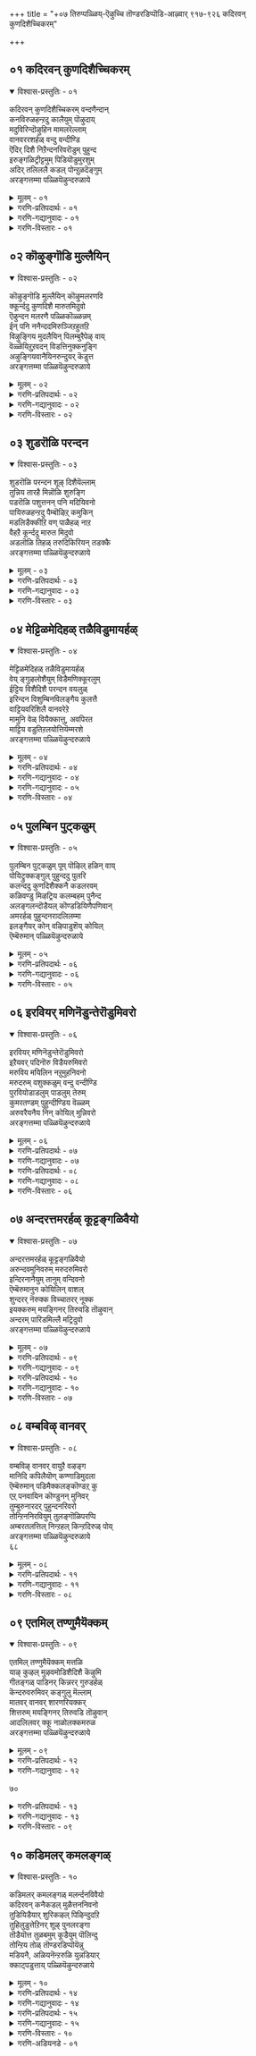 +++
title = "+०७ तिरुप्पळ्ळिय्-ऎऴुच्चि तॊण्डरडिप्पॊडि-आऴ्वार् ९१७-९२६ कदिरवन् कुणदिशैच्चिकरम्"

+++



## ०१ कदिरवन् कुणदिशैच्चिकरम्

<details open><summary>विश्वास-प्रस्तुतिः - ०१</summary>

कदिरवन् कुणदिशैच्चिकरम् वन्दणैन्दान्  
कनविरुळहन्ऱदु कालैयुम् पॊऴुदाय्  
मदुविरिन्दॊऴुहिन मामलरॆल्लाम्  
वानवररशर्हळ् वन्दु वन्दीण्डि  
ऎदिर् दिशै निऱैन्दनरिवरॊडुम् पुहुन्द  
इरुङ्गळिट्रीट्टमुम् पिडियॊडुमुरशुम्  
अदिर् तलिललै कडल् पोन्ऱुळदॆङ्गुम्  
अरङ्गत्तम्मा पळ्ळियॆऴुन्दरुळाये
</details>

<details><summary>मूलम् - ०१</summary>

कदिरवन् कुणदिशैच्चिकरम् वन्दणैन्दान्  
कनविरुळहन्ऱदु कालैयुम् पॊऴुदाय्  
मदुविरिन्दॊऴुहिन मामलरॆल्लाम्  
वानवररशर्हळ् वन्दु वन्दीण्डि  
ऎदिर् दिशै निऱैन्दनरिवरॊडुम् पुहुन्द  
इरुङ्गळिट्रीट्टमुम् पिडियॊडुमुरशुम्  
अदिर् तलिललै कडल् पोन्ऱुळदॆङ्गुम्  
अरङ्गत्तम्मा पळ्ळियॆऴुन्दरुळाये
</details>

<details><summary>गरणि-प्रतिपदार्थः - ०१</summary>

कदिरवन्=सूर्यनु, कुणदिशै=पूर्व दिक्किन, शिकरम्=शिखरवन्नु, वन्दु=बन्दु, अणैन्दान्=सेरिद्दानॆ, कन इरुळ्=दट्टवाद रात्रियु, अहन्ऱदु=कळॆदु होयितु, कालै=उदयद, अम्=सॊबगिन, पॊऴुदु=समय, आय्=आगिदॆ, मदु=मधुवु, जेनु, विरिन्दु=बिरितु, ऒऴुहिन=जिनुगुत्तिवॆ, मा मलर्=सुन्दरवाद हूगळु, ऎल्लाम्=ऎल्लवू, वानवर्=देवतॆगळू, अरशर् हळ्=राजरुगळू, वन्दु वन्दु=बन्दु बन्दु, ईण्डि=कलॆतु, ऎदिर् दिशै=ऎदुरु दिक्किनल्लि, निऱैन्दनर्=नॆरॆदिद्दारॆ, इवरॊडुम्=इवरॊडनॆ, पुहुन्द=ऒळहॊक्किरुव, इरुकळिऱु=दॊड्ड गण्डानॆगळ, ईट्टमुम्=हिण्डू, पिडियॊडु=हॆण्णानॆगळॊडनॆ, मुरशुम्=भेरियू, अदिर् त्तलुम्=अवुगळिन्द हॊरडुव अदुरुव दॊड्ड सद्दू ऎङ्गुम्=ऎल्लॆल्लियू, अलैकडल् पोन्ऱु=अलॆगळिन्द कूडिद कडलिन हागॆ, उळदु=इदॆ, अरङ्गत्तु अम्मा=श्रीरङ्गद स्वामिये, पळ्ळि=निद्दॆयिन्द, ऎऴुन्दु अरुळाये=ऎच्चॆत्तु कृपॆ माडुवॆया?
</details>

<details><summary>गरणि-गद्यानुवादः - ०१</summary>

सूर्यनु पूर्वदिक्किन शिखरवन्नु बन्दु सेरिद्दानॆ. दट्टवाद \(कत्तलॆय\)रात्रियु कळॆदुहोयितु. उदयद सॊबगिन समयवागिदॆ. सुन्दरवाद हूगळॆल्लवू बिरिदु जेनुस्रविसुत्तिवॆ. देवतॆगळू राजरू बन्दु बन्दु कलॆतु \(निन्न\) ऎदुरु दिक्किनल्लि नॆरॆदिद्दारॆ. इवरॊडनॆ दॊड्डदॊड्ड
</details>

<details><summary>गरणि-विस्तारः - ०१</summary>

५८

गण्डानॆगळ हिण्डू,हॆण्णानॆगळ हिण्डू ऒळहॊक्किवॆ. भेरि मॊदलाद वाद्यगळ अदुरुव दॊड्डसद्दु ऎल्लॆल्लियू हरडिकॊण्डु अलॆगळिम्द कूडिद कडलिन हागॆ भोर्गरॆयुत्तिदॆ. श्रीरङ्गदल्लि नॆलसिरुव स्वामिये, निद्दॆयिन्द ऎच्चरगॊण्डु कृपॆमाडुवॆया?\(१\)

सकल जगत्कारणनू जगन्नियामकनू आद सर्वेश्वरनिगॆ सुप्रभातवन्नु हाडबेकाद्दिदॆये? कालस्वरूपिये अवनागिरुवाग, अवनिगॆ बॆळगायितु, नडुहगलायितु, सञ्जॆयायितु ऎन्दु मूरु सन्ध्याकालगळन्नु नॆनपु माडबेके? हीगॆ माडुवुदु असम्बद्धवाद कार्यवॆन्नबहुदल्लवे?

परवासुदेवनाद भगवन्तनन्नु पामरराद नावु नम्मॆदुरिगॆ तन्दुकॊळ्ळुवुदक्कॆ साध्यवे? अवन दिव्यसान्निध्यदल्लि नाविरुवॆवॆन्दू अवनिगॆ नम्म नम्रतॆय, कृतज्ञतॆयु; भक्तिय अञ्जलियन्नु \(मूरु वेळॆगळल्लादरू\) अर्पिसुत्तिद्देवॆन्दु अरितुकॊळ्ळुवुदादरू हेगॆ?नम्म कण्मनगळ मूलक भगवन्तनन्नु पूजिसबेडवे? नम्म ई सदुद्देश साधनॆगागिये भगवन्तनु अर्चावताररूपियागि, पवित्रक्षेत्रगळल्लि मन्दिरगळल्लि नॆलसिरुवुदु\! अर्चास्वरूपियाद भगवन्तनिगॆ बगॆबगॆय उपचारगळन्नु \(नूर ऎण्टु बगॆय उपचारगळन्नु भगवन्तनिगॆ माडुवुदिदॆ\) समर्पिसुत्ता जन्मसार्थक माडिकॊळ्ळुवनॆन्दू, तन्न कोरिकॆगळन्नु नेरवागि भगवन्तनल्लि निवेदिसिकॊळ्ळुत्तिरुवनॆन्दू भक्तनु भाविसिकॊळ्ळुवन्तॆ अदरिन्द अनुकूलवागुत्तदॆ.

श्रीरङ्गदल्लि नॆलसिरुव श्रीरङ्गनाथने साक्षात् परवासुदेवनॆम्ब निश्चल भावनॆयिन्द आऴ्वाररु भगवन्तनिगॆ सुप्रभातवन्नु हाडुत्तिद्दारॆ. पूर्वदिगन्तदल्लि बॆळकिन रूपदल्लि काणिसिकॊळ्ळुवुदु भगवन्तन कृपाकटाक्षवे\! अदु ऎल्लॆल्लियू हरडि लोकवन्नु नाना चटुवटिकॆगळल्लि तॊदगिसुत्तदॆ. ऎल्लि नोडीदरू रम्यतॆ नलिदाडुत्तदॆ.

आऴ्वाररु हाडुत्तारॆ- श्रीरङ्गनाथने, पूर्वद बॆळकु जगत्तन्नु चुरुकुगॊळिसिदॆ. निन्न दर्शनक्कागि देवतॆगळू राजरू कादुनिन्तिद्दारॆ. मङ्गळवाद्यगळु दॊड्ड दॊड्ड अलॆगळिन्द कूडिद कडलिन हागॆ भोर्गरॆयुत्तिवॆ. ऎच्चरगॊण्डु, निन्न कृपाकटाक्षवन्नु नम्मॆल्लर मेलॆ बीरुवॆया?

५९
</details>


## ०२ कॊऴुङ्गॊडि मुल्लैयिन्

<details open><summary>विश्वास-प्रस्तुतिः - ०२</summary>

कॊऴुङ्गॊडि मुल्लैयिन् कॊऴुमलरणवि  
क्कूर्न्ददु कुणदिशै मारुतमिदुवो  
ऎऴुन्दन मलरणै पळ्ळिकॊळ्ळन्नम्  
ईन् पनि ननैन्ददमिरुञ्जिऱहुतऱि  
विऴुङ्गिय मुदलैयिन् पिलम्बुरैपेऴ् वाय्  
वॆळ्ळॆयिऱुऱवदन् विडत्तिनुक्कनुङ्गि  
अऴुङ्गियवानैयिनरुन्दुयर् कॆडुत्त  
अरङ्गत्तम्मा पळ्ळियॆऴुन्दरुळाये
</details>

<details><summary>मूलम् - ०२</summary>

कॊऴुङ्गॊडि मुल्लैयिन् कॊऴुमलरणवि  
क्कूर्न्ददु कुणदिशै मारुतमिदुवो  
ऎऴुन्दन मलरणै पळ्ळिकॊळ्ळन्नम्  
ईन् पनि ननैन्ददमिरुञ्जिऱहुतऱि  
विऴुङ्गिय मुदलैयिन् पिलम्बुरैपेऴ् वाय्  
वॆळ्ळॆयिऱुऱवदन् विडत्तिनुक्कनुङ्गि  
अऴुङ्गियवानैयिनरुन्दुयर् कॆडुत्त  
अरङ्गत्तम्मा पळ्ळियॆऴुन्दरुळाये
</details>

<details><summary>गरणि-प्रतिपदार्थः - ०२</summary>

कॊऴु कॊडि=बलित\(सुन्दरवाद\) कुडिगळुळ्ळ, मुल्लैयिन्=मल्लिगॆय, कॊऴु मलर्=सुन्दरवाद हूगळन्नु, अणवि=स्पर्शिसुत्ता, कूर्न्ददु=बीसुत्तिरुवुदु, कुणदिशै=पूर्वदिक्किन, मरुतम्=मारुत, इदुवो=इगो, ऎऴुन्दन=ऎद्दवु, मलर् अणै=हूविन हासुगॆयल्लि, पळ्ळिकॊळ्=मलगिरुव, अन्नम्=हंसगळु, ईन्=मळॆयन्तॆ सुरियुव, पनि=हनिगळन्नु, ननैन्द=नॆनॆद, इऱु शिऱहु=तन्न ऎरडु रॆक्कॆगळन्नु, उदऱि=कॊडविकॊण्डु, विऴुङ्गिय=नुङ्गिद, मुदलैयिन्=मॊसळॆय, पिलम् पुरै=बिलदन्तॆ इरुव, पेऴ् वाय्=दॊड्ड बायल्लिरुव, वॆळ्=बिळिय, ऎयिऱु=कोरॆ हल्लुगळु, उऱ=नाटिरलु, अदन्=अदर\(आ मॊसळॆय\)विडत्तिनुक्कू=विषक्कॆ, अनुङ्गि=कण्णीरिडुत्ता, अऴुङ्गिय=बाधॆ पडुत्तिरुव, आनैयिन्=आनॆय, अरु तुयर्=दॊड्ड दुःखवन्नु, कॆडुत्त=होगलाडिसिद, अरङ्गत्तु अम्मा=श्रीरङ्गद स्वामिये, पळ्ळि ऎऴुन्दु=निद्दॆयिन्द ऎच्चरगॊण्डु, अरुळाये=कृपॆमाडुवॆया?
</details>

<details><summary>गरणि-गद्यानुवादः - ०२</summary>

पूर्वद गाळि बीसुत्तिदॆ, अदु सुन्दरवाद मल्लिगॆ बळ्ळिय सुन्दरवाद हूगळन्नु स्पर्शिसुत्ता बीसुत्तिदॆ. इगो, हूविन हासुगॆयल्लि मलगिद्द हंसगळु मळॆयन्तॆ सुरियुव हनिगळन्नु तम्म रॆक्कॆगळिन्द कॊडविकॊण्डु ऎद्दवु. बिलदन्तॆ इरुव मॊसळॆय दॊड्ड बायल्लिरुव बिळिय कोरॆहल्लुगळु\(अदु नुङ्गिरुव कालिनल्लि\) नाटिरलु अदर विषक्कॆ बहळवागि कण्णीरिडुत्ता बाधॆपडुत्तिरुव आनॆय कडुदुःखवन्नु नीगिसिद श्रीरङ्गनाथने, नीनु निद्दॆयिन्द ऎच्चरगॊण्डु कृपॆमाडुवॆया? \(२\)
</details>

<details><summary>गरणि-विस्तारः - ०२</summary>

आऴ्वाररु हाडिस्तुतिसुत्तारॆ- श्रीरङ्गनाथने, बॆळगिन तङ्गाळि पूर्वदिन्द बीसुत्तिदॆ. अदु मल्लिगॆ बळ्ळिगळल्लि अरळिरुव सुन्दरवाद मल्लिगॆहूगळन्नु मुट्टि बीसुवुदरिन्द बहळ इम्पाद मल्लिगॆय कम्पन्नु ऎल्लॆडॆयल्लियू हरडुत्तिदॆ. रात्रियॆल्ल हूगळ नडुवॆ मलगिद्द हंसगळु तम्म रॆक्कॆगळ मेलॆ बिद्दिद्द इब्बनिय हनिगळन्नु तम्म रॆक्कॆगळिम्द कॊडविकॊळ्ळुत्ता तम्म

६०

बॆळगिन चटुवटिकॆगळल्लि तॊडगुत्तिवॆ. स्वामी , हिन्दॆ नीनु ननगॆ शरणु बन्द आनॆयॊन्दर कडुदुःखवन्नु नीगिसिदॆयल्लवे? आ आनॆय कालन्नु सरोवरदल्लिद्द मॊसळॆयॊन्दु बिलदन्तॆ इरुव तन्न दॊड्ड बायल्लि सेरिसिकॊण्डु दॊड्डदॊड्ड हरितवाद बिळिय हल्लुगळ नडुवॆ सिक्किसिकॊण्डु, हल्लुगळन्नु अदरल्लि नाटिदाग, यातनॆयन्नु सहिसलारदॆ आनॆयु कण्णीरुगरॆयुत्ता निनगॆ शरणु हॊक्कितल्लवे? करुणामयनागि नीनु अदर कडुदुःखवन्नु कळॆदॆयल्लवे? श्रीरङ्गनाथ, नीनु निद्दॆयिन्द ऎच्चरगॊण्डु निन्न भक्तरिगॆ क्ऋपॆमाडलारॆया?
</details>


## ०३ शुडरॊळि परन्दन

<details open><summary>विश्वास-प्रस्तुतिः - ०३</summary>

शुडरॊळि परन्दन शूऴ् दिशैयॆल्लाम्  
तुन्निय तारहै मिन्नॊळि शुरुङ्गि  
पडरॊळि पशुत्तनन् पनि मदियिवनो  
पायिरुळहन्ऱदु पैम्बॊऴिऱ् कमुकिन्  
मडलिडैक्कीऱि वण् पाळैहळ् नाऱ  
वैहऱै कूर्न्ददु मारुत मिदुवो  
अडलॊळि तिहळ् तरुदिकिरियन् तडक्कै  
अरङ्गत्तम्मा पळ्ळियॆऴुन्दरुळाये
</details>

<details><summary>मूलम् - ०३</summary>

शुडरॊळि परन्दन शूऴ् दिशैयॆल्लाम्  
तुन्निय तारहै मिन्नॊळि शुरुङ्गि  
पडरॊळि पशुत्तनन् पनि मदियिवनो  
पायिरुळहन्ऱदु पैम्बॊऴिऱ् कमुकिन्  
मडलिडैक्कीऱि वण् पाळैहळ् नाऱ  
वैहऱै कूर्न्ददु मारुत मिदुवो  
अडलॊळि तिहळ् तरुदिकिरियन् तडक्कै  
अरङ्गत्तम्मा पळ्ळियॆऴुन्दरुळाये
</details>

<details><summary>गरणि-प्रतिपदार्थः - ०३</summary>

शुडर् ऒळि=सूर्यन प्रकाशवु, शूऴ्=सुत्तलू, दिशै यॆल्लाम्=ऎल्ल कडॆगळल्लियू,परन्दन=हरडिकॊण्डिवॆ, तुन्निय=दट्टवागिरुव, तारहै=तारॆगळ, मिन्=मिनुगुव, ऒळि=तेजस्सु, शुरुङ्गि=बाडिदॆ, पडर् ऒळि=हरडिरुव बॆळकिन, पशुत्तनन्=साधुस्वभावदवनाद चिन्नद कान्तियवनाद, पनि मदि इवनो=तम्पाद चन्द्रनादरो, \(कान्तिहीननादनु\), पाय् इरुळ्=हरिदोडुव कत्तलॆय, अहन्ऱदु=अहङ्कारवळियितु, पै=हसुराद, पॊऴिल्=तोपिनन्तिरुव, कमुकिन्=अडकॆय मरगळ, मडल् इडैकीऴ्-अगलवाद गरिगळ कॆळगॆ, वण्=सुन्दरवाद, पाळैहळ्=हॊम्बाळॆगळु, नाऱ=परिमळिसुत्तिरलु, इदुवो=इदिगो, वैहऱै=उषःकालद, मारुतम्=मारुतवु, कूर्न्ददु=बीसुत्तिदॆ, अडल्=अतिशयवाद तेजसन्नू बॆळगिसुव, ऒळि तिहऴ् तरु= अपरिमितवाद तेजस्सन्नू बॆळगिसुव, तिहरि=चक्रायुधवन्नु, अम्=अन्दवाद, तड=विशालवाद, कै=कैयल्लि हिडिदिरुव, अरङ्गत्तम्मा=श्रीरङ्गद स्वामिये, पळ्ळि ऎऴुन्दु=निद्दॆयिन्द ऎच्चॆत्तु, अरुळाये=कृपॆ माडुवॆया?
</details>

<details><summary>गरणि-गद्यानुवादः - ०३</summary>

६१
</details>

<details><summary>गरणि-विस्तारः - ०३</summary>

सूर्यन प्रकाशवु ऎल्ल कडॆयू सुत्तलू हरडिकॊण्डिदॆ. आकाशदल्लि दट्टवागि मिनुगुत्तिद्द तारॆगळ तेजस्सु मङ्कागिदॆ. चिन्नद कान्तिय बॆळकन्नु हरडुव तम्पाद चन्द्रनु कान्तिहीननागिद्दानॆ., हरिदोडुव कत्तलॆय अहङ्कारवळियितु. हसुरु तोपिनन्तिरुव अडकॆय मरगळ अगलवाद गरिगळ कॆळगॆ सुन्दरवाद हॊम्बाळॆगळु परिमळिसुत्तिवॆ. इदिगो उषःकालद मारुतवु बीसुत्तिदॆ. अतिशयवाद शक्तियन्नू अपरिमितवाद तेजस्सन्नू बॆळगिसुव चक्रायुधवन्नु अन्दवाद विशालवाद कैयल्लि हिडिदिरुव श्रीरङ्गद स्वामिये, निद्दॆयिन्द ऎच्चॆत्तु कृपॆमाडुवॆया? \(३\)

आऴ्वाररु स्तुतिसुत्तारॆ- श्रीरङ्गनाथने, सूर्यनु तन्न प्रखरवाद किरणगळन्नु हरडलु मॊदलु माडिदनॆन्दरॆ, इरुळु तानागि सरिदोडुवुदु. सूर्यन प्रकाशद मुन्दॆ रात्रिय अहङ्कारक्कॆ ऎडॆयुण्टॆ? रात्रियल्लि आकाशदल्लॆल्ला आवरिसिकॊण्ड तारॆगळु तम्म मिनुगुविकॆगू अवकाशविल्लदन्तॆ, सूर्यन बॆळकिनल्लि मङ्कागिहोगिवॆ. तम्पाद चिन्नद बॆळकन्नु हरडुव चन्द्रनिगू अदे स्थितिबन्दिदॆ. इवॆल्ल आकाशदल्लि नडॆद सङ्गतिगळु. बॆळकु हरियुत्तिरुवाग, हसुरु तोपिनन्तॆ इरुव अडकॆय तोटगळल्लि हॊम्बाळॆगळु अन्दवागि बिरिदु, परिमळवन्नु सूसुत्तवॆ. मुञ्जानॆय तङ्गाळि बीसुत्ता अडकॆय हॊम्बाळॆगळ इम्पिन कम्पन्नु ऎल्लॆल्लू हरडुत्तिदॆ. इवॆल्ल नॆलदमेलॆ नडॆयुव प्रसङ्गगळु. श्रीरङ्गनाथने नीनु धरिसिरुव चक्रायुधद हॊळपू शक्तियू अपरिमितवादद्दु. निन्न कैयल्लिरुव चक्रायुधवु आश्रितर रक्षणॆगागिये हिडिदिद्दी. नीनीग निद्दॆयिन्द ऎच्चॆत्तु भक्तरिगॆ कृपॆमाडलारॆया?
</details>


## ०४ मेट्टिळमेदिहळ् तळैविडुमायर्हळ्

<details open><summary>विश्वास-प्रस्तुतिः - ०४</summary>

मेट्टिळमेदिहळ् तळैविडुमायर्हळ्  
वेय् ङ्गुऴलोशैयुम् विडैमणिक्कूरलुम्  
ईट्टिय विशैदिशै परन्दन वयलुळ्  
इरिन्दन विशुम्बिनविलङ्गैय कुलत्तै  
वाट्टियवरिशिलै वानवरेऱे  
मामुनि वेळ् वियैक्कात्तु, अवपिरत  
माट्टिय वडुतिऱलयोत्तियॆम्मरशे  
अरङ्गत्तम्मा पळ्ळियॆऴुन्दरुळाये
</details>

<details><summary>मूलम् - ०४</summary>

मेट्टिळमेदिहळ् तळैविडुमायर्हळ्  
वेय् ङ्गुऴलोशैयुम् विडैमणिक्कूरलुम्  
ईट्टिय विशैदिशै परन्दन वयलुळ्  
इरिन्दन विशुम्बिनविलङ्गैय कुलत्तै  
वाट्टियवरिशिलै वानवरेऱे  
मामुनि वेळ् वियैक्कात्तु, अवपिरत  
माट्टिय वडुतिऱलयोत्तियॆम्मरशे  
अरङ्गत्तम्मा पळ्ळियॆऴुन्दरुळाये
</details>

<details><summary>गरणि-प्रतिपदार्थः - ०४</summary>

मेडु=ऎत्तरवाद, इळ=हरॆयद, मेदिगळ्=ऎम्मॆगळु, तळै=कट्टन्नु, विडुम्=बिच्चिबिडुव, आयर्हळ्=गोवळरू, वेय् ङ्गुऴल्=बिदिरिन कॊळलिन, ओशैयुम्=नादवू
</details>

<details><summary>गरणि-गद्यानुवादः - ०४</summary>

<details><summary>गरणि-प्रतिपदार्थः - ०५</summary>
</details>

विडै=ऎत्तुगळ, मणि=गण्टॆगळ, कुरलुम्= शब्दवू, ईट्टिय=ऎल्लवू कूडिकॊण्ड, इशै=शब्दवू, दिशै=ऎल्लॆल्लियू, परन्दन=हरडिवॆ, वयलुळ्=गद्दॆगळल्लि, शुरुम्बु इनम्=दुम्बिगळ हिण्डुगळु, इरिन्दन-सद्दु माडुत्ता हाराडुत्तिवॆ, इलङ्गैयर्=लङ्कॆयवर, कुलत्तै=कुलवन्ने, वाट्टिय=नाश माडिद, वरि=सुन्दरवाद, शिलै=धनुस्सन्नुळ्ळ, वानवर्=अमरर, एऱे=वृषभने, मा मुनि=महर्षिय, वेळ् वियै=यज्ञवन्नु, कात्तु-रक्षिसि, अवपिरुतम् आट्टिय=अवभॄत स्नानवन्नु माडिद, अडुतिऱल्=असाध्य सामर्थ्यवुळ्ळ, अयोत्ति=अयोध्यॆय, ऎम्=नम्म, अरशे=स्वामिये, अरङ्गत्तम्मा=श्रीरङ्गद स्वामिये, पळ्ळि ऎऴुन्दु=निद्दॆयिन्द ऎच्चरगॊण्डु, अरुळाये=कृपॆमाडुवॆया?
</details>

<details><summary>गरणि-गद्यानुवादः - ०५</summary>

ऎत्तरवाद हरॆयद ऎम्मॆगळ कूगू, दनकरुगळ कट्टन्नु बिच्चि मेयलु हॊरक्कॆ बिडुव गोवळर सद्दू अवर कॊळलिन नादवू ऎत्तुगळ गण्टॆगळ शब्दवू-इवॆल्लवू कूडिकॊण्डु मिश्रितवाद शब्दवागि ऎल्ल दिक्कुगळल्लियू हरडिवॆ. गद्दॆगळल्लि दुम्बिगळु गुम्पुगुम्पागि सद्दुमाडुत्ता हाराडुत्तिवॆ. लङ्कॆयवर कुलवन्ने नाशमाडिद सुन्दरवाद धनुस्सन्नुळ्ळ अमरर वृषभने, महर्षिय यज्ञवन्नु रक्षिसि, अवभृतस्नानवन्नु माडिद असाध्य्सामर्थ्यवुळ्ळ अयोध्यॆय नम्म स्वामिये, श्रीरङ्गद स्वामिये, निद्दॆयिन्द ऎच्चरगॊण्डु कृपॆमाडुवॆया?\(४\)
</details>

<details><summary>गरणि-विस्तारः - ०४</summary>

आऴ्वाररु स्तुतिसुत्तारॆ- श्रीरङ्गनाथने, भूमिय मेलॆ हळ्ळिपळिगळल्लॆल्ला बॆळगिन चटुवटिकॆगळु भरदिन्द नडॆयुत्तिवॆ. ऎम्मॆगळु दीर्घस्वरदिन्दकूगुत्तिवॆ. दनकरुगळ कट्टन्नु बिच्चि मेयलु बिडुत्तिरुव गोवळरु गद्दलमाडुत्तिद्दारॆ. अवुगळन्नु मेयुवुदक्कॆ हॊडॆदुकॊण्डुहोगुव अवरु कॊळलुगळन्नु नुडिसुत्तारॆ. ऎत्तुगळ कुत्तिगॆयल्लि कट्टिरुव गण्टॆगळु इनिदागि सद्दुमाडुत्तिवॆ. ई शब्दगळॆल्लवू कूडिकॊण्डु विचित्रवाद गद्दलवागुत्तिवॆ. इदर जॊतॆगॆ बयलिनल्लि, गद्दॆगळल्लि, तोपुगळल्लि, तोटगळल्लि दुम्बिगळु हिण्डुहिण्डागि हाडुत्ता हाराडुव मधुरनादवू सेरिकॊण्डिदॆ. भगवन्त, ऒट्टिनल्लि प्रकृतिये निन्नन्नु ऒन्दुबगॆयल्लि स्तुतिसुत्ता तन्न कृतज्ञतॆयन्नु व्यक्तपडिसुत्तिदॆ. स्वामि, नीनु देवाधिदेवनु. अपरिमितवाद सामर्थ्यवुळ्ळवनु. शत्रुगळन्नु निर्मूलगॊळिसतक्कवनु. आश्रितरक्षकनु. हिन्दॆ, नीनु श्रीरामनागि अवतरिसि लङ्कॆयवराद राक्षसर कुलवन्ने निन्न सदृशवाद बिल्लिन सहायदिन्द नाशगॊळिसिदॆ. विश्वामित्रमहर्षिय यज्ञवन्नु रक्षिसि, अवरॊडनॆ अवभृतस्नानदल्लि पालुगॊण्डॆयल्ल\! असाध्य सामर्थ्यवुळ्ळ अयोध्यॆय राजनाद नम्म

६३

स्वामियाद श्रीरङ्गनाथने, निद्दॆयिन्द तिळिदॆद्दु निन्न आश्रित भक्तरन्नु कृपॆमाडलारॆया?
</details>


## ०५ पुलम्बिन पुट्कळुम्

<details open><summary>विश्वास-प्रस्तुतिः - ०५</summary>

पुलम्बिन पुट्कळुम् पूम् पॊऴिल् हळिन् वाय्  
पोयिट्रुक्कङ्गुल् पुहुन्ददु पुलरि  
कलन्ददु कुणदिशैक्कनै कडलरवम्  
कळिवण्डु मिऴट्रिय कलम्बहम् पुनैन्द  
अलङ्गलन्दॊडैयल् कॊण्डडियिणैपणिवान्  
अमरर्हळ् पुहुन्दनरादलिलम्मा  
इलङ्गैयर् कोन् वऴिपाडुशॆय् कोयिल्  
ऎम्बॆरुमान् पळ्ळियॆऴुन्दरुळाये
</details>

<details><summary>मूलम् - ०५</summary>

पुलम्बिन पुट्कळुम् पूम् पॊऴिल् हळिन् वाय्  
पोयिट्रुक्कङ्गुल् पुहुन्ददु पुलरि  
कलन्ददु कुणदिशैक्कनै कडलरवम्  
कळिवण्डु मिऴट्रिय कलम्बहम् पुनैन्द  
अलङ्गलन्दॊडैयल् कॊण्डडियिणैपणिवान्  
अमरर्हळ् पुहुन्दनरादलिलम्मा  
इलङ्गैयर् कोन् वऴिपाडुशॆय् कोयिल्  
ऎम्बॆरुमान् पळ्ळियॆऴुन्दरुळाये
</details>

<details><summary>गरणि-प्रतिपदार्थः - ०६</summary>

पू पॊऴिल् हळिन् वाय्=हूविन तोटगळिन्द, पुट्कळुम्=हक्किगळॆल्लवू, पुलम्बिन=हाराडुत्तिवॆ, कङ्गुल्=रात्रियु, पोयिट्रु=कळॆदुहोयितु, पुलरि=बॆळगु, प्रातःकालवु, पुहुन्ददु=बन्दु हॊक्कितु, कुणदिशै=पूर्वदिक्किन, कनै=शब्दगळु, कडल्=समुद्रद, अरवम्=घोषदॊन्दिगॆ, कलन्ददु=कलॆतुकॊण्डितु, कळि=जेनुकुडिदु मत्तिनल्लिरुव, वण्डु=दुम्बिगळु, मिऴट्रिय=हॊरळाडिद, कलम्बहन्=कलबॆरकॆय हूगळन्नु, पुनैन्द=कट्टिद, अम्=सुन्दरवाद, अलङ्गल्-हारद, तॊडैय;=हलवारु मालिकॆगळन्नु, कॊण्डु=तॆगॆदुकॊण्डु, अडि इणै=ऎरडु पादगळिगॆ, पणिवान्=ऎरगुवुदक्कागि, अमरर्हळ्=देवतॆगळु, पुहुन्दनर्=बन्दु नॆरॆदिद्दारॆ, आदलिल्=आद्दरिन्द, अम्मा=स्वामिये, इलङ्गैयर् कोन्=लङ्कॆयवर राजनु, वऴिपाडु शॆय्=पूजिसुव, कोयिल्=देवालयदल्लिरुव, ऎम् पॆरुमान्=नम्म स्वामिये, पळ्ळिऎऴुन्दु=निद्दॆयिन्द ऎच्चरगॊण्डु, अरुळाये=कृपॆ माडुवॆया?
</details>

<details><summary>गरणि-गद्यानुवादः - ०६</summary>

हूविन तोटगळिन्द हक्किगळॆल्लवू हाराडुत्तिवॆ. रात्रि कळॆदुहोयितु. बॆळगु बन्दिदॆ. पूर्वदिक्किन शब्दगळु कडलिन घोषदॊन्दिगॆ कलॆतुकॊण्डिवॆ, जेनुकुडिदु मत्तिनल्लिरुव दुम्बिगळु हॊरळाडिद नाना बगॆय हूगळन्नु कट्टिद सुन्दरवाद हलवारु हारगळन्नु तॆगॆदुकॊण्डु ऎरडु पादगळिगॆ ऎरगुवुदक्कागि देवतॆगळु बन्दु नॆरॆदिद्दारॆ. आद्दरिन्द, स्वामिये लङ्कॆय राजनुपूजिसुव देवालयदल्लिरुव नम्म स्वामिये
</details>

<details><summary>गरणि-विस्तारः - ०५</summary>

६४

निद्दॆयिन्द ऎच्चरगॊण्डु कृपॆमाडुवॆया?\(५\)

प्रातंहाकलद चटुवटिकॆगळ विवरणॆ मुन्दुवरियुत्तदॆ. कत्तलॆयिन्द बॆळकिगॆ, मौनदिन्द गद्दलक्कॆ निद्दॆयिन्द ऎच्चरक्कॆ, मॊद्दुतनदिन्द चटुवटिकॆ तरुवुदु बॆळगागुविकॆये. ऎल्लि नोडिदरू शब्द,कूगाट,हाराट,ओडाट, नलिदाट, इवॆल्ल बॆळगिन कॊडुगॆ. हूदोटगळल्लि दुम्बिगळु ई वेळॆगॆ आगले हूगळल्लिन मधुवन्नु कुडिदु अवुगळ परागदल्लि मत्तिनिन्द हॊरळाडिवॆ. पशुपक्षिमृगादिगळु तम्मतम्म चटुवटिकॆगळल्लि तॊदगिवॆ. मनुष्यनू\(अवुगळन्नु\) प्रकृतियन्नू प्राणिगळन्नू अनुकरिसि भगवन्तनिगॆ कृतज्ञतॆयन्नु सल्लिसबेडवे?

आऴ्वाररु हेळुत्तारॆ- श्रीरङ्गनाथने, लङ्कॆय राजनाद विभीषणनु तन्न कृतज्ञतॆयन्नु तोरिसलु, निन्न देवालयक्कॆ बन्दु निन्न पादगळ सेवॆ माडुत्तानॆ, देवतॆगळॆल्लरू सुन्दरवद विधविधवाद हूगळहारगळन्नु हिडिदु निन्न सेवॆगॆ सिद्धवागि निन्तिद्दारॆ. नीनु निद्दॆयिन्द ऎच्चरगॊण्डु कृपॆमाडलारॆया?
</details>


## ०६ इरवियर् मणिनॆडुन्तेरॊडुमिवरो

<details open><summary>विश्वास-प्रस्तुतिः - ०६</summary>

इरवियर् मणिनॆडुन्तेरॊडुमिवरो  
इऱैयवर् पदिनॊरु विडैयरुमिवरो  
मरुविय मयिलिन नऱुमुहनिवनो  
मरुदरुम् वशुक्कळुम् वन्दु वन्दीण्डि  
पुरवियोडाडलुम् पाडलुम् तेरुम्  
कुमरतण्डम् पुहुन्दीण्डिय वॆळ्ळम्  
अरुवरैयनैय निन् कोयिल् मुन्निवरो  
अरङ्गत्तम्मा पळ्ळियॆऴुन्दरुळाये
</details>

<details><summary>मूलम् - ०६</summary>

इरवियर् मणिनॆडुन्तेरॊडुमिवरो  
इऱैयवर् पदिनॊरु विडैयरुमिवरो  
मरुविय मयिलिन नऱुमुहनिवनो  
मरुदरुम् वशुक्कळुम् वन्दु वन्दीण्डि  
पुरवियोडाडलुम् पाडलुम् तेरुम्  
कुमरतण्डम् पुहुन्दीण्डिय वॆळ्ळम्  
अरुवरैयनैय निन् कोयिल् मुन्निवरो  
अरङ्गत्तम्मा पळ्ळियॆऴुन्दरुळाये
</details>

<details><summary>गरणि-प्रतिपदार्थः - ०७</summary>

इरवियर्=\(हन्नॆरडु मन्दि\)सूर्यरू, मणि=रत्नखचितवाद, नॆडु=दॊड्ददाद, तेरॊडुम्=रथगळल्लि, इवरो=इक्को, इल्लिद्दारॆ, इऱैयवर्=जगत्कारणराद पदिनॊरु=हन्नॊन्दु मन्दि, विडैयवर्=रुद्ररू, इवरो=इक्को इल्लिद्दारॆ, मरुविय=साधुवाद, मयिलिनन्=नविलिनवाहनद, अऱुमुहन्=षण्मुखस्वामियू, इवनो=इक्को इवनु, मरदरुम्=मरुत्तुगळू, वशुक्कळुम्=वसुगळू, वन्दु वन्दु ईण्डि=बन्दुबन्दु कूडिकॊण्डु, पुरवियोडु=कुदुरॆगळॊडनॆ, तेरुम्=रथगळन्नू, पाडलुम् आडलुम्=हाडुगळन्नू कुणितगळन्नू नडसुत्ता, कुमरतण्डम्=देवसेना समूहवु पुहुन्दु=बन्दु सेरि, ईण्डिय=कूडिकॊण्डिरुव
</details>

<details><summary>गरणि-गद्यानुवादः - ०७</summary>

६५
</details>

<details><summary>गरणि-प्रतिपदार्थः - ०८</summary>

वॆळ्ळम्=ई प्रवाहवु, अरु=दॊड्ड, वरै अनैय=बॆट्टद हागॆ इरुव, कोयिल्=देवालयदल्लि, निन्=निन्न, मुन्=मुन्दुगडॆ, इवरो=निन्तिरुवरु, अरङ्गत्तु अम्मा=श्रीरङ्गद स्वामिये, पळ्ळिऎऴुन्दु=निद्दॆयिन्द ऎच्चरगॊण्डु, अरुळाये=कृपॆ माडुवॆया?
</details>

<details><summary>गरणि-गद्यानुवादः - ०८</summary>

हन्नॆरडु मन्दि सूर्यरू रत्नखचितवाद दॊड्ड रथगळल्लि बन्दिद्दारॆ; जगत्कारणराद हन्नॊन्दु मन्दि रुद्ररू इल्लिद्दारॆ; साधुवाद नविलिन वाहननाद षण्मुखनू इल्लिद्दानॆ-\(ऒम्बत्तु मन्दि\) मरुद्गणगळू\(ऎण्टु\)वसुगळू, बन्दु बन्दु कूडिकॊण्डिद्दारॆ; कुदुरॆगळू, रथगळू कूडि, हाडुगळन्नू कुणितगळन्नू नडसुत्ता देवसेना समूहवु दॊड्ड प्रवाहदन्तॆ बन्दु सेरिरुव दॊड्दबॆट्टद हागिरुव देवालयदल्लि निन्न सम्मुखदल्लि इक्को निन्तिरुवरु. श्रीरङ्गद स्वामिये, निद्दॆयिन्द ऎच्चरगॊण्डु कृपॆमाडुवॆया?\(६\)
</details>

<details><summary>गरणि-विस्तारः - ०६</summary>

जगत्कारणनू जगद्रक्षकनू आगिरुव सर्वेश्वरनु तन्न कार्यकलापगळन्नु सुसूत्रवागि नडसुवुदक्कागि अधिकारिगळन्नु नियमिसिद्दानॆ. द्वादशादित्यरू, एकादशरुद्ररू, देवसेनॆयू अदर निर्वाहकनाद षण्मुखस्वामियू, नवमरुत्तुगळू, अष्टवसुगळू-ऎल्लरू सर्वेश्वरन आज्ञानुवर्तिगळागि लोककल्याणद तम्मतम्म कार्यगळन्नु नडसुवुदक्कॆ आधारवाद कृपॆयन्नु स्वामियिन्द पडॆदुकॊळ्ळुवुदक्कागि श्रीरङ्गद देवालयदल्लि कैमुगिदुकॊण्डु कादुनिन्तिद्दारॆ. आऴ्वाररु प्रार्थिसुत्तारॆ- श्रीरङ्गनाथने, नीनु निद्दॆ तिळिदु, निन्न कृपाकटाक्षवन्नु अवरॆल्लर मेलॆयू बीरलारॆया?
</details>


## ०७ अन्दरत्तमरर्हळ् कूट्टङ्गळिवैयो

<details open><summary>विश्वास-प्रस्तुतिः - ०७</summary>

अन्दरत्तमरर्हळ् कूट्टङ्गळिवैयो  
अरुन्दवमुनिवरुम् मरुदरुमिवरो  
इन्दिरनानैयुम् तानुम् वन्दिवनो  
ऎम्बॆरुमानुन कोयिलिन् वाशल्  
शुन्दरर् नॆरुक्क विच्चातरर् नूक्क  
इयक्करुम् मयङ्गिनर् तिरुवडि तॊऴुवान्  
अन्दरम् पारिडमिल्लै मट्रिदुवो  
अरङ्गत्तम्मा पळ्ळियॆऴुन्दरुळाये
</details>

<details><summary>मूलम् - ०७</summary>

अन्दरत्तमरर्हळ् कूट्टङ्गळिवैयो  
अरुन्दवमुनिवरुम् मरुदरुमिवरो  
इन्दिरनानैयुम् तानुम् वन्दिवनो  
ऎम्बॆरुमानुन कोयिलिन् वाशल्  
शुन्दरर् नॆरुक्क विच्चातरर् नूक्क  
इयक्करुम् मयङ्गिनर् तिरुवडि तॊऴुवान्  
अन्दरम् पारिडमिल्लै मट्रिदुवो  
अरङ्गत्तम्मा पळ्ळियॆऴुन्दरुळाये
</details>

<details><summary>गरणि-प्रतिपदार्थः - ०९</summary>

अन्दरत्तु=देवलोकद, अमरर्हळ्=देवतॆगळ, कूट्टङ्गळ्=कूटगळु, इवैयो=इको इवुगळे, अरुतवम्=महातपस्विगळाद, मुनिवरुम्=महर्षिगळू, मरुदरुम्=मरुत्तुगळू, इवरो=इको इवरे,
</details>

<details><summary>गरणि-गद्यानुवादः - ०९</summary>

६६
</details>

<details><summary>गरणि-प्रतिपदार्थः - १०</summary>

इन्दिरन् तानुम्=स्वयं इन्द्रनू, आनैयुम्=अवन आनॆयू, वन्दु=बन्दिरुववनु, इवनो=इको इवने, ऎम्बॆरुमान्=स्वामिये, उन्=निन्न, कोयिलिन् वाशल्-देवालयद बागिलल्लि, शुन्दरर्=गन्धर्वरु, नॆरुक्क-ऒट्टुगूडिरलु, विच्चारतर्=विद्याधररु, नूक्क=तळ्ळाडुत्तिरलु, इयक्करुम्=यक्षरू, ऎल्लरू, तिरुवडि=निन्न तिरुवडिगळ, तॊऴुवान्-सेवॆ माडुवुदक्कागि, मयङ्गिनर् =मैमरॆतिद्दारॆ, अन्दरम्=अन्तरदल्लियू, पार्=भूमियमेलू, मट्रु इदुवो=इदु मात्रवे हॊरतु, इडम् इल्लै=स्थळवे इल्ल, अरङ्गत्तु=श्रीरङ्गद, अम्मा=स्वामिये, पळ्ळिऎऴुन्दु=निद्दॆयिन्द ऎच्चरगॊण्डु, अरुळाये=कृपॆ माडुवॆया?
</details>

<details><summary>गरणि-गद्यानुवादः - १०</summary>

देवलोकद देवतॆगळ समूहवॆल्लवू, महातपस्विगळाद महर्षिगळू, इन्द्रनू अवन आनॆयू-इवरॆल्लरू निन्न देवालयद बागिलल्लि निन्तिद्दारॆ. गन्धर्वरू,यक्षरू,विद्याधररू- ऎल्लरू इल्लिनॆरॆदु नूकुत्ता तळ्ळुत्ता निन्न तिरुवडिगळ सेवॆगागि मैमरॆतिद्दारॆ. अन्तरदलल्लियागलि, भूमिय मेलागलि, ई स्थळद हॊरतु, बेरॆ स्थळवे इल्ल. श्रीरङ्गद स्वामिये, निद्दॆयिन्द ऎच्चरगॊण्डुकृपॆ माडुवॆया?\(७\)
</details>

<details><summary>गरणि-विस्तारः - ०७</summary>

मेलण लोकगळवरॆल्लरू श्रीरङ्गनाथन पादसेवॆगॆन्दु प्रातःकालदल्ले देवालयद बळिबन्दु नूकुनुग्गलागि तवकपडुत्तिरुवाग, बूमियमेलण सामान्यजनरिगॆ स्थळवॆल्लिन्द बन्तु? भगवन्तन दर्शनवागलि, सान्निध्यसेवॆयागलि, दॊरकुवुदु साध्यवादीते? अदक्कागिये आऴ्वाररु भगवन्तनन्नु निद्दॆयिन्द तिळिदॆद्दु ऎल्लरिगू कृपॆ माडु ऎन्दु प्रार्थिसुत्तिरुवुदु. भूलोकवासिगळिगू भगवन्तन तिरुवडिगळ सेवॆ दॊरॆयलि ऎम्ब उद्देशदिन्द "देवलोकवासिगळिगॆ मॊदलु दर्शनकॊट्टु अवरन्नु कळुहिसि, निन्न सन्निधियल्लि मनुष्यरिगॆ ऎडॆमाडिकॊडु, कृपॆमाडु, कण्तॆरॆ, स्वामि" ऎन्दु प्रार्थिसुत्तिद्दारॆ.
</details>


## ०८ वम्बविऴ् वानवर्

<details open><summary>विश्वास-प्रस्तुतिः - ०८</summary>

वम्बविऴ् वानवर् वायुऱै वऴङ्ग  
मानिदि कपिलैयॊण् कण्णाडिमुदला  
ऎम्बॆरुमान् पडिमैक्कलङ्कॊण्डऱ् कु  
एऱ् पनवायिन कॊण्डुनन् मुनिवर्  
तुम्बुरुनारदर् पुहुन्दनरिवरो  
तोन्ऱिननिरवियुम् तुलङ्गॊळिपरप्पि  
अम्बरतलत्तिल् निन्ऱहल् किन्ऱदिरुळ् पोय्  
अरङ्गत्तम्मा पळ्ळियॆऴुन्दरुळाये  
६८
</details>

<details><summary>मूलम् - ०८</summary>

वम्बविऴ् वानवर् वायुऱै वऴङ्ग  
मानिदि कपिलैयॊण् कण्णाडिमुदला  
ऎम्बॆरुमान् पडिमैक्कलङ्कॊण्डऱ् कु  
एऱ् पनवायिन कॊण्डुनन् मुनिवर्  
तुम्बुरुनारदर् पुहुन्दनरिवरो  
तोन्ऱिननिरवियुम् तुलङ्गॊळिपरप्पि  
अम्बरतलत्तिल् निन्ऱहल् किन्ऱदिरुळ् पोय्  
अरङ्गत्तम्मा पळ्ळियॆऴुन्दरुळाये  
६८
</details>

<details><summary>गरणि-प्रतिपदार्थः - ११</summary>

वम्बु=परिमळवन्नु, अविऴ्=हरडुत्तिरुव, वानवर्=देवतॆगळु, वायुऱै=गरिकॆ हुल्लन्नू, मानिधि=महानिधिगळन्नू, कपिलै=कलिपैगोवन्नू \(कामधेनुवन्नू\) ऒण्=अत्युत्तमवाद, कण्णाडि मुदला=कन्नडिये मॊदलाद, ऎम्बॆरुमान्=नम्म स्वामियाद निन्न, पडिमै=स्वरूपवन्नु, कलम्=अलङ्कारगळन्नू, काण्डऱ् कु=कण्डु कृपॆमाडुवुदक्कागि, एऱ् पन=उपयुक्त, आयिन=आगिरुवुदन्नु, कॊण्डु=तॆगॆदुकॊण्डु, नल्=श्रेष्ठवाद, मुनिवर्=महर्षिगळाद, तुम्बुरु नारदर्=तुम्बुररू नारदरू, पुहुन्दनर्=प्रवेशिसिद्दारॆ, इवरो=इवरे, इरवियुम्=सूर्यनू, तोन्ऱिनन्=काणिसिकॊण्डिद्दानॆ, तुलङ्गु ऒळि=प्रखरवाद तेजस्सन्नु, परप्पि=हरडिद्दानॆ, अम्बरतलत्तिन्=बान्दळदल्लि, निन्ऱु=सेरि, इरुळ् पोय्=रात्रियु होगि, अहल् किन्ऱदु=अडगिकॊण्डिदॆ, अरङ्गत्तु अम्मा=श्रीरङ्गद स्वामिये, पळ्ळिऎऴुन्दु=निद्दॆयिन्द ऎच्चरगॊण्डु, अरुळाये=कृपॆ माडुवॆया?
</details>

<details><summary>गरणि-गद्यानुवादः - ११</summary>

देवतॆगळु परिमळवन्नु हरडुत्तिउव गरिकॆहुल्लन्नू महानिधिगळन्नू कपिलॆगोवन्नू अत्युत्तमवाद कन्नडियन्नू इन्नू इतर उपकरणगळन्नू नम्म स्वामियाद निन्न स्वरूपवन्नू अलङ्कारगळन्नू कण्डु कृपॆमाडुविदक्कॆ उपयुक्तवादवुगळन्नु तॆगॆदुकॊण्डु बन्दिद्दारॆ. श्रेष्ठ महर्षिगळाद तुम्बुररू नारदरू इको प्रवॆशिसिद्दारॆ. सूर्यनु काणिसिकॊण्डिद्दानॆ. प्रखरवाद तेजस्सन्नु हरडिद्दानॆ. इरुळु होगि बान्दळदल्लि ऎल्लियोअडगिकॊण्डिदॆ. श्रीरङ्गद स्वामिये, निद्दॆयिन्द ऎच्चरगॊण्डु कृपॆमाडुवॆया?\(८\)
</details>

<details><summary>गरणि-विस्तारः - ०८</summary>

राजरु, महाराजरु, मठाधिपतिगळु, यतिश्रेष्ठरु, महनीयराद गण्यव्यक्तिगळन्नु ऎदुरुगॊण्डु बरमाडिकॊळ्ळुवाग कॆलवु मङ्गळवस्तुगळन्नु अवर मुन्दॆ प्रदर्शिसुत्तारॆ. अदन्नु नोडि अवरु प्रसन्नरागबेकॆम्बुदे तत्त्व. अल्लदॆ, अवॆल्ल अवरिगॆ मर्यादॆयन्नु \(भक्तिगौरवगळन्नु\) समर्पिसिदन्तॆ.

श्रीरङ्गनाथनिगॆ सुप्रभातवन्नु हाडि, अवनन्नु ऎच्चरगॊळिसुवुदक्कॆ अवन कण्णमुन्दॆ बहळ श्रेष्ठवाद मत्तु उपयुक्तवाद मङ्गळवस्तुगळन्नु देवतॆगळु हिडिदु निन्तिद्दारॆ. पूर्णकुम्भ, कन्नडि, गरिकॆय हुल्लु, कपिलॆगोवु, सुवासिनियरु\(मुत्तैदॆयरु\), शङ्ख,पद्म, मॊदलाद महानिधिगळु, मुत्तुरत्न मुन्तादुवन्नु भगवन्तन मुन्दॆ अवरु हिडिदु निन्तिद्दारॆ. कण्तॆरॆद कूडले भगवन्तनु तन्न दृष्टियन्नु अवुगळॆल्लदर मेलॆ हरिसिप्रसन्ननागबेकॆन्दू अनन्तर नॆरॆदिरुव भक्तवृन्दक्कॆ कृपाकटाक्षवन्नु अनुग्रहिसबेकॆन्दू उद्देश मत्तु आशय. आऴ्वाररु बन्दु नॆरॆदिरुव देवतॆगळन्नू महर्षिगळन्नू करुणिसबेकॆन्दु प्रार्थिसुत्तारॆ.

६९
</details>


## ०९ एतमिल् तण्णुमैयॆक्कम्

<details open><summary>विश्वास-प्रस्तुतिः - ०९</summary>

एतमिल् तण्णुमैयॆक्कम् मत्तळि  
याऴ् कुऴल् मुऴवमोडिशैदिशै कॆऴुमि  
गीतङ्गळ् पाडिनर् किन्नरर् गुरुडर्हळ्  
कॆन्दरुवरुमिवर् कङ्गुलु मॆल्लाम्  
मातवर् वानवर् शारणरियक्कर्  
शित्तरुम् मयङ्गिनर् तिरुवडि तॊऴुवान्  
आदलिलवर् क्कू नाळोलक्कमरुळ  
अरङ्गत्तम्मा पळ्ळियॆऴुन्दरुळाये
</details>

<details><summary>मूलम् - ०९</summary>

एतमिल् तण्णुमैयॆक्कम् मत्तळि  
याऴ् कुऴल् मुऴवमोडिशैदिशै कॆऴुमि  
गीतङ्गळ् पाडिनर् किन्नरर् गुरुडर्हळ्  
कॆन्दरुवरुमिवर् कङ्गुलु मॆल्लाम्  
मातवर् वानवर् शारणरियक्कर्  
शित्तरुम् मयङ्गिनर् तिरुवडि तॊऴुवान्  
आदलिलवर् क्कू नाळोलक्कमरुळ  
अरङ्गत्तम्मा पळ्ळियॆऴुन्दरुळाये
</details>

<details><summary>गरणि-प्रतिपदार्थः - १२</summary>

एतम् इल्=स्वल्पवू दोषविल्लद, तण्णुमै=सण्णह्रॆयन्नू, ऎक्कम्-एकनादवन्नू, मत्तळि=मद्दळॆयन्नू, याऴ्-वीणॆयन्नु, कुऴल्=कॊळलन्नू, मुऴव मोडु=\(इवुगळ\)मॊळगुविकॆयिन्द, इशै=गानवु, दिशै=दिक्कुगळल्लॆल्ला, कॆऴुमि=तुम्बिकॊण्डु इदॆ, तीतङ्गळ्=गीतॆगळन्नु, हाडुगळन्नु, पाडिनर्=हाडिदरु, किन्नरर्=किन्नररु, गरुडर्हळ्=गरुडरु, कॆन्दरुवरुम्=गन्धर्वरू, इवर्=इवरॆल्लरू, कङ्गुलुम् ऎल्लाम्=रात्रियॆल्लवू, मातवर्=महातपस्विगळु, वानवर्=देवतॆगळू, शारणर्=चारणरु, इयक्कर्=यक्षरु, शित्तरुम्=सिद्धरू, मयङ्गिनर्=मैमरॆतरु \(मनसोतरु\), तिरुवडि तॊऴुवान्=तिरुवडिगळ सेवॆगोस्करवागि, आदलिल्=आद्दरिन्द, अवर् क्क=अवरॆल्लरिगू, नाळ्=दिनद\(शाश्वतवाद\), ओलक्कम्=ओलगवन्नु, अरुळ=करुणिसलु, अरङ्गत्तु अम्मा=श्रीरङ्गद स्वामिये, पळ्ळिऎऴुन्दु=निद्दॆयिन्द ऎच्चरगॊण्डु, अरुळाये=कृपॆ माडुवॆया?
</details>

<details><summary>गरणि-गद्यानुवादः - १२</summary>

लेशवू दोश्ःअविल्लद सण्णहरॆयन्नू ,एकनादवन्नू,मद्दळॆयन्नू,वीणॆयन्नू,कॊळलन्नू मॊळगिसुवुदरिन्द गानवु दिक्कुगळल्लॆल्ला तुम्बिकॊण्डिदॆ. किन्नररु,गरुडरु,गन्धर्वरु, मत्तितवरु ऎल्लरू गीतॆगळन्नु हाडुत्तिद्दारॆ. रात्रियॆल्लवू महातपस्विगळू देवतॆगळू, चारणरू,यक्षरू,सिद्धरू निन्न तिरुवडिगळ सेवॆगोस्करवागिये मैमरॆतु मनसोतुकादु कॊण्डिद्दारॆ. आद्दरिन्द, अवरॆल्लरिगू
</details>

७०

<details><summary>गरणि-प्रतिपदार्थः - १३</summary>

हगलिन \(नित्यद=शाश्वतवाद\) ओलगवन्नु करुणिसुवुदक्कागि, श्रीरङ्गद स्वामिये, निद्दॆयिन्द ऎच्चरगॊण्डु कृपॆमाडलारॆया?\(९\)
</details>

<details><summary>गरणि-गद्यानुवादः - १३</summary>

मङ्गळद्रव्यगळन्नु हिडिदु भगवन्तन सम्मुखदल्लि निल्लुवुदर जॊतॆगॆ विधविधवाद मङ्गळवाद्यगळन्नु मॊळगिसुवुदु, मधुर मधुरवाद गीतगळन्नु हाडुवुदु सम्प्रदाय. देवालयगळल्लि सुप्रभातद विधियू अदे.
</details>

<details><summary>गरणि-विस्तारः - ०९</summary>

देवतॆगळे मॊदलाद मेलण लोकदवरॆल्लरू भगवन्तन दर्शनक्कागि हगलिन ओलगदल्लि पालुगॊळ्ळुवुदक्कागि, कृपॆयन्नु पडॆदुकॊळ्ळुवुदक्कागि मैमरॆतु, मनसोतु कादुनिन्तिरुवाग मनुष्यरु भगवन्तन पादसेवॆयन्नू माडुवुदक्कागि, तम्म बॆळगिन कर्तव्यवाद भगवन्तन दर्शनाकाङ्क्षिगळागि कादुनिल्लबारदे? हागॆ माडुवुदु, अदॆष्टु रम्यवागि,हितवागि इरुत्तदॆ. ऎन्नुत्तारॆ आऴ्वाररु.
</details>


## १० कडिमलर् कमलङ्गळ्

<details open><summary>विश्वास-प्रस्तुतिः - १०</summary>

कडिमलर् कमलङ्गळ् मलर्न्दनविवैयो  
कदिरवन् कनैकडल् मुळैत्तननिवनो  
तुडियिडैयार् शुरिकऴल् पिऴिन्दुदऱि  
तुहिलुडुत्तेऱिनर् शूऴ् पुनलरङ्गा  
तॊडैयॊत्त तुळबमुम् कूडैयुम् पॊलिन्दु  
तोन्ऱिय तोळ् तॊण्डरडिप्पॊयॆन्नु  
मडियनै, अळियनॆन्ऱरुळि युन्नडियार्  
क्काट्पडुत्ताय् पळ्ळियॆऴुन्दरुळाये
</details>

<details><summary>मूलम् - १०</summary>

कडिमलर् कमलङ्गळ् मलर्न्दनविवैयो  
कदिरवन् कनैकडल् मुळैत्तननिवनो  
तुडियिडैयार् शुरिकऴल् पिऴिन्दुदऱि  
तुहिलुडुत्तेऱिनर् शूऴ् पुनलरङ्गा  
तॊडैयॊत्त तुळबमुम् कूडैयुम् पॊलिन्दु  
तोन्ऱिय तोळ् तॊण्डरडिप्पॊयॆन्नु  
मडियनै, अळियनॆन्ऱरुळि युन्नडियार्  
क्काट्पडुत्ताय् पळ्ळियॆऴुन्दरुळाये
</details>

<details><summary>गरणि-प्रतिपदार्थः - १४</summary>

कडि=सुवासनॆयिन्द कूडिद, कमलङ्गळ्=कमलगळु, मलर्न्दन इवैयो=अरळिवॆ, इगो, कदिरवन्=सूर्यनु, कनैकडल्=घोषिसुव कडलिनिन्द, मुळैत्तनन् इवनो=उदयिसिद्दानॆ इगो, तुडि=बहळ सण्ण, इडैयार्=नडुवुळ्ळवरु, शुरिकुऴल्=सुत्तिकॊण्डिरुव तलॆ कूदलन्नु, पिऴिन्दु=हिण्डि, उदऱि=कूदलन्नु ऒदरिकॊण्डु, तुहिल्=सीरॆगळन्नु, उडुत्तु=उट्टुकॊण्डु, एऱिनर्=दडवन्नु एरिद्दारॆ, शूऴ्=सुत्तिकॊण्डिरुव, पुनल्=कावेरिनदिय, अरङ्गा=श्रीरङ्गने, तॊडै=हारवन्नु कट्टलु, ऒत्त=तक्कद्दाद, तुळपमुम्=तुलसियन्नू, कूडैयुम्=हूगळ बुट्टियन्नू, पॊलिन्दु=समृद्धियागि बॆळॆदु हॊत्तु
</details>

<details><summary>गरणि-गद्यानुवादः - १४</summary>

७१
</details>

<details><summary>गरणि-प्रतिपदार्थः - १५</summary>

तोन्ऱिय=काणुव, तोळ्=तोळुगळुळ्ळ, तॊण्डरडिप्पॊडि ऎन्नुम्=तॊण्डरडिप्पॊडि" ऎम्ब, अडियनै=दासनन्नु, अळियन् ऎन्ऱु=\(कृपॆगॆ\)योग्यनु ऎन्दु, अरुळि=हेळि\(अङ्गीकरिसि\)उन्=निन, अडियार् क्कु=पादसेवकरिगॆ, आळ् पडुत्ताय्=किङ्करनन्नागि माडिदवने, पळ्ळिऎऴुन्दु=निद्दॆयिन्द ऎच्चरगॊण्डु, अरुळाये=कृपॆ माडुवॆया?
</details>

<details><summary>गरणि-गद्यानुवादः - १५</summary>

कावेरिनदियिन्द सुत्तल्पट्टिरुव श्रीरङ्गवे, सुवासनॆयिन्द कूडिद कमलगळु इगो अरळिवॆ. सूर्यनु घोषिसुव कडलिनिन्द इगो उदयिसिद्दानॆ. सूक्ष्मवाद नडुवुळ्ळवरु सुत्तिकॊण्डिरुव तम्म तलॆगूदलन्नु हिण्डि ऒदरिकॊण्डु सीरॆगळन्नु उट्टुकॊण्डु दडवन्नु एरिद्दारॆ. हारवन्नु कट्टलु तक्कद्दाद तुलसियन्नू हूगळ बुट्टियन्नू, समृद्धियागि बॆळॆदु हॊत्तु तोरुव तोळुगळुळ्ळ तॊण्डरडिप्पॊडि ऎम्ब दासनन्नु, निन्न कृपॆगॆ योग्यनॆन्दु हेळि, अङ्गीकरिसि, निन्न पादसेवकरिगॆ दासनन्नागि माडिदवने, निद्दॆयिन्द तिळिदॆद्दु कृपॆमाडुवॆया? \(१०\)
</details>

<details><summary>गरणि-विस्तारः - १०</summary>

आऴ्वाररु प्रार्थिसुत्तारॆ- श्रीरङ्गनाथने, कमलगळॆल्ल अरळि सुन्दरवागि तोरुत्तिवॆ. कमलवदननू कमललोचननू आद नीनु कण्तॆरॆदु कृपॆमाडबारदे? नीनु निद्रिसुत्तिरुव हागॆये निन्न सुत्तलू नाना बगॆय शब्दगळु तुम्बिकॊण्डिवॆ. निन्नन्नु बळसिरुव कावेरिनदिय नीरुहरियुत्ता सद्दु माडुत्तदॆ. प्रकृतियल्लिन मृगपक्षिगळु नानाबगॆय शब्दगळन्नु माडुत्तिवॆ. निन्न देवालयदल्लि किक्किरिदु नॆरॆदिरुव मेलणलोकदवरॆल्लरू भूलोकदवरू निनमुन्दॆ मङ्गळवाद्यगळन्नु बारिसुत्तिद्दारॆ. हाडुववरु हाडुत्तिद्दारॆ. ई बगॆबगॆय शब्दगळॆल्लवू कूडिकॊण्डु कडलिन घोषक्कॆ समनागिदॆ. घोषिसुव कडलिनिन्द सूर्यनु तन्न प्रखरवाद किरणगळन्नु प्रसरिसुत्ता उदयिसिद्दानॆ. स्वामी, ऎल्ल दिक्कुगळल्लि तुम्बि तुळुकुत्तिरुव निन्न कीर्तियु घोषगळ नडुविनिन्द नीनू कण्तॆरॆदु निन्न कृपाकिरणगळन्नु प्रसरिसबारदे?

कावेरि नदियल्लि, हॊत्तु हुट्टुवुदक्कॆ मुञ्चितवागिये स्त्रीयरॆल्लरू मिन्दु शुचियागि, तम्म तलॆगूदलन्नु हिण्डि, ऒदरि, कॊनॆमुडिगट्टि, बट्टॆयुट्टु मनॆगळिगॆ हॊरडलु सिद्धरागिद्दारॆ. हागॆये हॊत्तिगॆ मुञ्चॆये मिन्दु परिशुद्धनागि, ताने श्रमिसि सिद्धपडिसिरुव हूदोटदल्लि भगवन्तन हारगळिगॆ योग्यवाद तुलसियन्नू हूवन्नू बिडिसि, बुट्टियल्लि तुम्बिकॊण्डु भगवत्सन्निधिगॆ, आ बुट्टियन्नु हॆगल मेलॆये हॊत्तु तरुवन्थ समर्थवाद तोळुगळुळ्ळवनु तॊण्डरडिप्पॊडि ऎम्ब हॆसरिन नम्रनाद भगवद्दासनु. अवन दृढवाद सेवॆयन्नु अङ्गीकरिसि भगवन्तनु अवनु तन्न निजभक्तर सेवकनागुवन्तॆ अनुग्रहिसिदनल्ल\! आ दास्यदल्लियू तानु योग्यनॆनिसिकॊळ्ळलेबेकु. अदक्कॆ भगवत्कटाक्ष

७२

निरन्तरवू अवन मेलॆ इरबेकल्लवे? भगवन्तनु कृपासागरनागि अल्लिबन्दु नॆरॆदिरुव ऎल्लरिगू अनुग्रहिसुवाग आ कृपादृष्टिय ऒन्दु क्षणिकवाद दृष्टियादरू तन्न मेलॆबीळबेकॆन्दु आऴ्वाररु ई सुप्रभातद मूलक बेडिकॊळ्ळुत्तिरुवुदु\!

भगवन्तनिगॆ नेरवागिये सेवॆ सल्लिसबेकु, दिट. आदरॆ, आशॆ; अदे गुरि\! अदन्नु हेगादरू साधिसिकॊळ्ळलेबेकु. अदेनु सुलभसाध्यवे? आद्दरिन्द, भगवन्तन अनन्यभक्तर पादसेवॆ माडुवुदरिन्द, निस्स्वार्थवाद सेवॆ नडसुवुदरिन्द आ भक्तनु प्रीतनागुवनु. अवनल्लिरुव अन्तर्यामियाद भगवन्तनू सुप्रीतनागुवनु. हीगॆ, भक्तर भक्तनागि भगवद्दासर दासनागि ,भक्तरपादधूळियागि, सेवॆ सल्लिसुव हिरिमॆयन्नु पडॆद "तॊण्डरडिप्पॊडि" आऴ्वाररु ई उदात्तवाद सेवातत्त्ववन्नु ई सुप्रभातद मूलक बोधिसुत्तिरुवुदु\! परोक्षवागि, इदे इदे अवर ई कृतिगॆ फलश्रुति.
</details>

<details><summary>गरणि-अडियनडे - ०१</summary>

कदिर्, कॊऴु, शुडर्, मेट्टु, पुलम्बिन, इरवियर्, अन्दरम्, वम्बु, एदम्, कडि, \(अमलन्\)
</details>